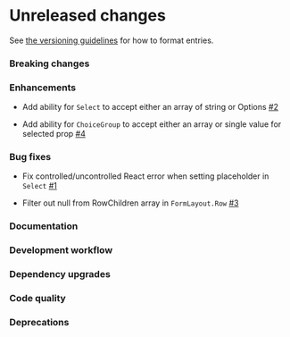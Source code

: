 # Unreleased changes

See [the versioning guidelines](VERSIONING.md) for how to format entries.

### Breaking changes

### Enhancements

-   Add ability for `Select` to accept either an array of string or Options [#2](https://github.com/FieldLevel/FieldLevelPlaybook/pull/2)

-   Add ability for `ChoiceGroup` to accept either an array or single value for selected prop [#4](https://github.com/FieldLevel/FieldLevelPlaybook/pull/4)

### Bug fixes

-   Fix controlled/uncontrolled React error when setting placeholder in `Select` [#1](https://github.com/FieldLevel/FieldLevelPlaybook/pull/1)

-   Filter out null from RowChildren array in `FormLayout.Row` [#3](https://github.com/FieldLevel/FieldLevelPlaybook/pull/3)

### Documentation

### Development workflow

### Dependency upgrades

### Code quality

### Deprecations

